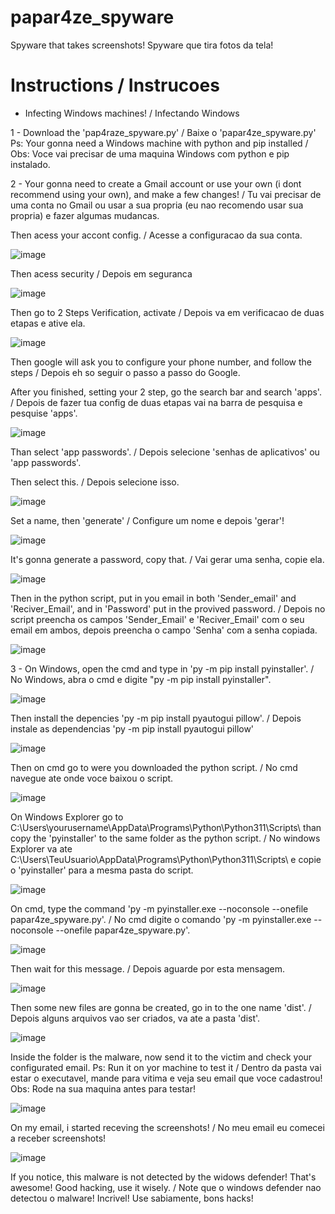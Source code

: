 # papar4ze_spyware
Spyware that takes screenshots! Spyware que tira fotos da tela!


# Instructions / Instrucoes

- Infecting Windows machines! / Infectando Windows

1 - Download the 'pap4raze_spyware.py' / Baixe o 'papar4ze_spyware.py'
Ps: Your gonna need a Windows machine with python and pip installed / Obs: Voce vai precisar de uma maquina Windows com python e pip instalado.

2 - Your gonna need to create a Gmail account or use your own (i dont recommend using your own), and make a few changes! /  Tu vai precisar de uma conta no Gmail ou usar a sua propria (eu nao recomendo usar sua propria) e fazer algumas mudancas.

Then acess your accont config. /  Acesse a configuracao da sua conta.

![image](https://github.com/gr3yhatsk/papar4ze_spyware/assets/45762153/81719841-561d-4e6a-a5a4-1bbf6ab885c3)

Then acess security / Depois em seguranca

![image](https://github.com/gr3yhatsk/papar4ze_spyware/assets/45762153/cc2d7ab2-83ea-4181-8996-4914df043444)

Then go to 2 Steps Verification, activate / Depois va em verificacao de duas etapas e ative ela.

![image](https://github.com/gr3yhatsk/papar4ze_spyware/assets/45762153/ab893703-93cc-4043-9d2c-0c72c8ca7f0b)

Then google will ask you to configure your phone number, and follow the steps / Depois eh so seguir o passo a passo do Google.

After you finished, setting your 2 step, go the search bar and search 'apps'. / Depois de fazer tua config de duas etapas vai na barra de pesquisa e pesquise 'apps'.

![image](https://github.com/gr3yhatsk/papar4ze_spyware/assets/45762153/612dae5d-d4ff-4763-a207-5cc4a268002b)

Than select 'app passwords'. / Depois selecione 'senhas de aplicativos' ou 'app passwords'.

Then select this. /  Depois selecione isso.

![image](https://github.com/gr3yhatsk/papar4ze_spyware/assets/45762153/8d57d47a-1ec3-41f6-84ff-8ec57c9cfea5)

Set a name, then 'generate' /  Configure um nome e depois 'gerar'!

![image](https://github.com/gr3yhatsk/papar4ze_spyware/assets/45762153/7cb38c40-3a5b-45e4-8b69-a27dfad05f3f)

It's gonna generate a password, copy that. / Vai gerar uma senha, copie ela.

![image](https://github.com/gr3yhatsk/papar4ze_spyware/assets/45762153/1f62555d-43f3-4873-ab74-e91b18c378b1)

Then in the python script, put in you email in both 'Sender_email' and 'Reciver_Email', and in 'Password' put in the provived password. / Depois no script preencha os campos 'Sender_Email' e 'Reciver_Email' com o seu email em ambos, depois preencha o campo 'Senha' com a senha copiada.

![image](https://github.com/gr3yhatsk/papar4ze_spyware/assets/45762153/28ad52db-4073-412c-a86d-dfcbe143a06f)

3 - On Windows, open the cmd and type in 'py -m pip install pyinstaller'. / No Windows, abra o cmd e digite "py -m pip install pyinstaller".

![image](https://github.com/gr3yhatsk/papar4ze_spyware/assets/45762153/c6fa1eec-6b7d-4f32-8306-e11e3fb08b34)

Then install the depencies 'py -m pip install pyautogui pillow'. / Depois instale as dependencias 'py -m pip install pyautogui pillow'

![image](https://github.com/gr3yhatsk/papar4ze_spyware/assets/45762153/b60ecb13-0d2b-4548-97b0-81c8cbc85c40)

Then on cmd go to were you downloaded the python script. / No cmd navegue ate onde voce baixou o script.

![image](https://github.com/gr3yhatsk/papar4ze_spyware/assets/45762153/dcf59337-f9f4-4b25-af8a-19b720835e2a)

On Windows Explorer go to C:\Users\yourusername\AppData\Programs\Python\Python311\Scripts\ than copy the 'pyinstaller' to the same folder as the python script. / No windows Explorer va ate C:\Users\TeuUsuario\AppData\Programs\Python\Python311\Scripts\ e copie o 'pyinstaller' para a mesma pasta do script.

![image](https://github.com/gr3yhatsk/papar4ze_spyware/assets/45762153/d2e4b3d1-0c4e-483b-b6e7-c0a228b551d1)

On cmd, type the command 'py -m pyinstaller.exe --noconsole --onefile papar4ze_spyware.py'. / No cmd digite o comando 'py -m pyinstaller.exe --noconsole --onefile papar4ze_spyware.py'.

![image](https://github.com/gr3yhatsk/papar4ze_spyware/assets/45762153/959583bc-2405-4103-8c99-bb303768d526)

Then wait for this message. / Depois aguarde por esta mensagem.

![image](https://github.com/gr3yhatsk/papar4ze_spyware/assets/45762153/8504ec8f-32e9-489d-9abc-52f78eb22105)

Then some new files are gonna be created, go in to the one name 'dist'. / Depois alguns arquivos vao ser criados, va ate a pasta 'dist'.

![image](https://github.com/gr3yhatsk/papar4ze_spyware/assets/45762153/7f207dad-68ec-41db-82da-b3e8f620d677)

Inside the folder is the malware, now send it to the victim and check your configurated email. Ps: Run it on yor machine to test it / Dentro da pasta vai estar o executavel, mande para vitima e veja seu email que voce cadastrou! Obs: Rode na sua maquina antes para testar!

![image](https://github.com/gr3yhatsk/papar4ze_spyware/assets/45762153/5c7fdc93-1b54-4328-8012-7b916e441f76)

On my email, i started receving the screenshots! / No meu email eu comecei a receber screenshots!

![image](https://github.com/gr3yhatsk/papar4ze_spyware/assets/45762153/2d246330-e4ad-45fa-96fd-ffd0505a95b5)

If you notice, this malware is not detected by the widows defender! That's awesome! Good hacking, use it wisely. /  Note que o windows defender nao detectou o malware! Incrivel! Use sabiamente, bons hacks!









